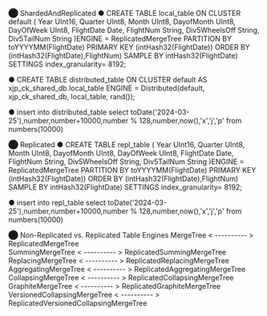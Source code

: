 ⬤ ShardedAndReplicated
● CREATE TABLE local_table ON CLUSTER default (
    Year UInt16,
    Quarter UInt8,
    Month UInt8,
    DayofMonth UInt8,
    DayOfWeek UInt8,
    FlightDate Date,
    FlightNum String,
    Div5WheelsOff String,
    Div5TailNum String
)ENGINE = ReplicatedMergeTree
 PARTITION BY toYYYYMM(FlightDate)
 PRIMARY KEY (intHash32(FlightDate))
 ORDER BY (intHash32(FlightDate),FlightNum)
 SAMPLE BY intHash32(FlightDate)
SETTINGS index_granularity= 8192;

● CREATE TABLE distributed_table ON CLUSTER default
AS xjp_ck_shared_db.local_table 
ENGINE = Distributed(default, xjp_ck_shared_db, local_table, rand());

● insert into distributed_table select toDate('2024-03-25'),number,number+10000,number % 128,number,now(),'x','j','p' from numbers(10000)


⬤ Replicated
● CREATE TABLE repl_table (
    Year UInt16,
    Quarter UInt8,
    Month UInt8,
    DayofMonth UInt8,
    DayOfWeek UInt8,
    FlightDate Date,
    FlightNum String,
    Div5WheelsOff String,
    Div5TailNum String
)ENGINE = ReplicatedMergeTree
 PARTITION BY toYYYYMM(FlightDate)
 PRIMARY KEY (intHash32(FlightDate))
 ORDER BY (intHash32(FlightDate),FlightNum)
 SAMPLE BY intHash32(FlightDate)
SETTINGS index_granularity= 8192;

● insert into repl_table select toDate('2024-03-25'),number,number+10000,number % 128,number,now(),'x','j','p' from numbers(10000)

⬤ Non-Replicated vs. Replicated Table Engines
MergeTree                      < ---------- > ReplicatedMergeTree                                                                                                     
SummingMergeTree               < ---------- > ReplicatedSummingMergeTree                  
ReplacingMergeTree             < ---------- > ReplicatedReplacingMergeTree                              
AggregatingMergeTree           < ---------- > ReplicatedAggregatingMergeTree                                        
CollapsingMergeTree            < ---------- > ReplicatedCollapsingMergeTree                             
GraphiteMergeTree              < ---------- > ReplicatedGraphiteMergeTree
VersionedCollapsingMergeTree   < ---------- > ReplicatedVersionedCollapsingMergeTree 
